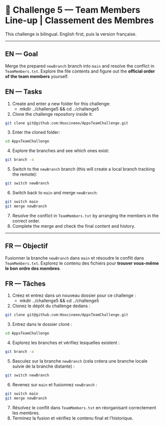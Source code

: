 # 🧩 Challenge 5 — Team Members Line-up | Classement des Membres

This challenge is bilingual. English first, puis la version française.

---

## EN — Goal

Merge the prepared `newBranch` branch into `main` and resolve the conflict in `TeamMembers.txt`. Explore the file contents and figure out the **official order of the team members** yourself.

## EN — Tasks

1. Create and enter a new folder for this challenge:
   - mkdir ../challenge5 && cd ../challenge5
2. Clone the challenge repository inside it:

```bash
git clone git@github.com:Houcineee/AppsTeamChallenge.git
```

3. Enter the cloned folder:

```bash
cd AppsTeamChallenge
```

4. Explore the branches and see which ones exist:

```bash
git branch -a
```

5. Switch to the `newBranch` branch (this will create a local branch tracking the remote):

```bash
git switch newBranch
```

6. Switch back to `main` and merge `newBranch`:

```bash
git switch main
git merge newBranch
```

7. Resolve the conflict in `TeamMembers.txt` by arranging the members in the correct order.
8. Complete the merge and check the final content and history.

---

## FR — Objectif

Fusionner la branche `newBranch` dans `main` et résoudre le conflit dans `TeamMembers.txt`. Explorez le contenu des fichiers pour **trouver vous-même le bon ordre des membres**.

## FR — Tâches

1. Créez et entrez dans un nouveau dossier pour ce challenge :
   - mkdir ../challenge5 && cd ../challenge5
2. Clonez le dépôt du challenge dedans :

```bash
git clone git@github.com:Houcineee/AppsTeamChallenge.git
```

3. Entrez dans le dossier cloné :

```bash
cd AppsTeamChallenge
```

4. Explorez les branches et vérifiez lesquelles existent :

```bash
git branch -a
```

5. Basculez sur la branche `newBranch` (cela créera une branche locale suivie de la branche distante) :

```bash
git switch newBranch
```

6. Revenez sur `main` et fusionnez `newBranch` :

```bash
git switch main
git merge newBranch
```

7. Résolvez le conflit dans `TeamMembers.txt` en réorganisant correctement les membres.
8. Terminez la fusion et vérifiez le contenu final et l’historique.
